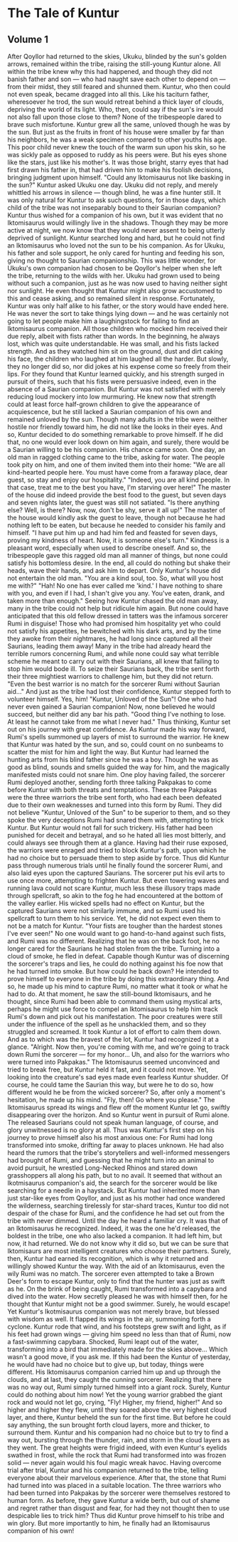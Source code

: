 # The Tale of Kuntur

## Volume 1

After Qoyllor had returned to the skies, Ukuku, blinded by the sun's golden
arrows, remained within the tribe, raising the still-young Kuntur alone. All
within the tribe knew why this had happened, and though they did not banish
father and son — who had naught save each other to depend on — from their midst,
they still feared and shunned them. Kuntur, who then could not even speak,
became dragged into all this. Like his taciturn father, wheresoever he trod, the
sun would retreat behind a thick layer of clouds, depriving the world of its
light. Who, then, could say if the sun's ire would not also fall upon those
close to them? None of the tribespeople dared to brave such misfortune. Kuntur
grew all the same, unloved though he was by the sun. But just as the fruits in
front of his house were smaller by far than his neighbors, he was a weak
specimen compared to other youths his age. This poor child never knew the touch
of the warm sun upon his skin, so he was sickly pale as opposed to ruddy as his
peers were. But his eyes shone like the stars, just like his mother's. It was
those bright, starry eyes that had first drawn his father in, that had driven
him to make his foolish decisions, bringing judgment upon himself. "Could any
Iktomisaurus not like basking in the sun?" Kuntur asked Ukuku one day. Ukuku did
not reply, and merely whittled his arrows in silence — though blind, he was a
fine hunter still. It was only natural for Kuntur to ask such questions, for in
those days, which child of the tribe was not inseparably bound to their Saurian
companion? Kuntur thus wished for a companion of his own, but it was evident
that no Iktomisaurus would willingly live in the shadows. Though they may be
more active at night, we now know that they would never assent to being utterly
deprived of sunlight. Kuntur searched long and hard, but he could not find an
Iktomisaurus who loved not the sun to be his companion. As for Ukuku, his father
and sole support, he only cared for hunting and feeding his son, giving no
thought to Saurian companionship. This was little wonder, for Ukuku's own
companion had chosen to be Qoyllor's helper when she left the tribe, returning
to the wilds with her. Ukuku had grown used to being without such a companion,
just as he was now used to having neither sight nor sunlight. He even thought
that Kuntur might also grow accustomed to this and cease asking, and so remained
silent in response. Fortunately, Kuntur was only half alike to his father, or
the story would have ended here. He was never the sort to take things lying down
— and he was certainly not going to let people make him a laughingstock for
failing to find an Iktomisaurus companion. All those children who mocked him
received their due reply, albeit with fists rather than words. In the beginning,
he always lost, which was quite understandable. He was small, and his fists
lacked strength. And as they watched him sit on the ground, dust and dirt caking
his face, the children who laughed at him laughed all the harder. But slowly,
they no longer did so, nor did jokes at his expense come so freely from their
lips. For they found that Kuntur learned quickly, and his strength surged in
pursuit of theirs, such that his fists were persuasive indeed, even in the
absence of a Saurian companion. But Kuntur was not satisfied with merely
reducing loud mockery into low murmuring. He knew now that strength could at
least force half-grown children to give the appearance of acquiescence, but he
still lacked a Saurian companion of his own and remained unloved by the sun.
Though many adults in the tribe were neither hostile nor friendly toward him, he
did not like the looks in their eyes. And so, Kuntur decided to do something
remarkable to prove himself. If he did that, no one would ever look down on him
again, and surely, there would be a Saurian willing to be his companion. His
chance came soon. One day, an old man in ragged clothing came to the tribe,
asking for water. The people took pity on him, and one of them invited them into
their home: "We are all kind-hearted people here. You must have come from a
faraway place, dear guest, so stay and enjoy our hospitality." "Indeed, you are
all kind people. In that case, treat me to the best you have, I'm starving over
here!" The master of the house did indeed provide the best food to the guest,
but seven days and seven nights later, the guest was still not satiated. "Is
there anything else? Well, is there? Now, now, don't be shy, serve it all up!"
The master of the house would kindly ask the guest to leave, though not because
he had nothing left to be eaten, but because he needed to consider his family
and himself. "I have put him up and had him fed and feasted for seven days,
proving my kindness of heart. Now, it is someone else's turn." Kindness is a
pleasant word, especially when used to describe oneself. And so, the
tribespeople gave this ragged old man all manner of things, but none could
satisfy his bottomless desire. In the end, all could do nothing but shake their
heads, wave their hands, and ask him to depart. Only Kuntur's house did not
entertain the old man. "You are a kind soul, too. So, what will you host me
with?" "Hah! No one has ever called me 'kind.' I have nothing to share with you,
and even if I had, I shan't give you any. You've eaten, drank, and taken more
than enough." Seeing how Kuntur chased the old man away, many in the tribe could
not help but ridicule him again. But none could have anticipated that this old
fellow dressed in tatters was the infamous sorcerer Rumi in disguise! Those who
had promised him hospitality yet who could not satisfy his appetites, he
bewitched with his dark arts, and by the time they awoke from their nightmares,
he had long since captured all their Saurians, leading them away! Many in the
tribe had already heard the terrible rumors concerning Rumi, and while none
could say what terrible scheme he meant to carry out with their Saurians, all
knew that failing to stop him would bode ill. To seize their Saurians back, the
tribe sent forth their three mightiest warriors to challenge him, but they did
not return. "Even the best warrior is no match for the sorcerer Rumi without
Saurian aid..." And just as the tribe had lost their confidence, Kuntur stepped
forth to volunteer himself. Yes, him! "Kuntur, Unloved of the Sun"! One who had
never even gained a Saurian companion! Now, none believed he would succeed, but
neither did any bar his path. "Good thing I've nothing to lose. At least he
cannot take from me what l never had." Thus thinking, Kuntur set out on his
journey with great confidence. As Kuntur made his way forward, Rumi's spells
summoned up layers of mist to surround the warrior. He knew that Kuntur was
hated by the sun, and so, could count on no sunbeams to scatter the mist for him
and light the way. But Kuntur had learned the hunting arts from his blind father
since he was a boy. Though he was as good as blind, sounds and smells guided the
way for him, and the magically manifested mists could not snare him. One ploy
having failed, the sorcerer Rumi deployed another, sending forth three talking
Pakpakas to come before Kuntur with both threats and temptations. These three
Pakpakas were the three warriors the tribe sent forth, who had each been
defeated due to their own weaknesses and turned into this form by Rumi. They did
not believe "Kuntur, Unloved of the Sun" to be superior to them, and so they
spoke the very deceptions Rumi had snared them with, attempting to trick Kuntur.
But Kuntur would not fall for such trickery. His father had been punished for
deceit and betrayal, and so he hated all lies most bitterly, and could always
see through them at a glance. Having had their ruse exposed, the warriors were
enraged and tried to block Kuntur's path, upon which he had no choice but to
persuade them to step aside by force. Thus did Kuntur pass through numerous
trials until he finally found the sorcerer Rumi, and also laid eyes upon the
captured Saurians. The sorcerer put his evil arts to use once more, attempting
to frighten Kuntur. But even towering waves and running lava could not scare
Kuntur, much less these illusory traps made through spellcraft, so akin to the
fog he had encountered at the bottom of the valley earlier. His wicked spells
had no effect on Kuntur, but the captured Saurians were not similarly immune,
and so Rumi used his spellcraft to turn them to his service. Yet, he did not
expect even them to not be a match for Kuntur. "Your fists are tougher than the
hardest stones I've ever seen!" No one would want to go hand-to-hand against
such fists, and Rumi was no different. Realizing that he was on the back foot,
he no longer cared for the Saurians he had stolen from the tribe. Turning into a
cloud of smoke, he fled in defeat. Capable though Kuntur was of discerning the
sorcerer's traps and lies, he could do nothing against his foe now that he had
turned into smoke. But how could he back down? He intended to prove himself to
everyone in the tribe by doing this extraordinary thing. And so, he made up his
mind to capture Rumi, no matter what it took or what he had to do. At that
moment, he saw the still-bound Iktomisaurs, and he thought, since Rumi had been
able to command them using mystical arts, perhaps he might use force to compel
an Iktomisaurus to help him track Rumi's down and pick out his manifestation.
The poor creatures were still under the influence of the spell as he unshackled
them, and so they struggled and screamed. It took Kuntur a lot of effort to calm
them down. And as to which was the bravest of the lot, Kuntur had recognized it
at a glance. "Alright. Now then, you're coming with me, and we're going to track
down Rumi the sorcerer — for my honor... Uh, and also for the warriors who were
turned into Pakpakas." The Iktomisaurus seemed unconvinced and tried to break
free, but Kuntur held it fast, and it could not move. Yet, looking into the
creature's sad eyes made even fearless Kuntur shudder. Of course, he could tame
the Saurian this way, but were he to do so, how different would he be from the
wicked sorcerer? So, after only a moment's hesitation, he made up his mind.
"Fly, then! Go where you please." The Iktomisaurus spread its wings and flew off
the moment Kuntur let go, swiftly disappearing over the horizon. And so Kuntur
went in pursuit of Rumi alone. The released Saurians could not speak human
language, of course, and glory unwitnessed is no glory at all. Thus was Kuntur's
first step on his journey to prove himself also his most anxious one: For Rumi
had long transformed into smoke, drifting far away to places unknown. He had
also heard the rumors that the tribe's storytellers and well-informed messengers
had brought of Rumi, and guessing that he might turn into an animal to avoid
pursuit, he wrestled Long-Necked Rhinos and stared down grasshoppers all along
his path, but to no avail. It seemed that without an Ikotmisaurus companion's
aid, the search for the sorcerer would be like searching for a needle in a
haystack. But Kuntur had inherited more than just star-like eyes from Qoyllor,
and just as his mother had once wandered the wilderness, searching tirelessly
for star-shard traces, Kuntur too did not despair of the chase for Rumi, and the
confidence he had set out from the tribe with never dimmed. Until the day he
heard a familiar cry. It was that of an Iktomisaurus he recognized. Indeed, it
was the one he'd released, the boldest in the tribe, one who also lacked a
companion. It had left him, but now, it had returned. We do not know why it did
so, but we can be sure that Iktomisaurs are most intelligent creatures who
choose their partners. Surely, then, Kuntur had earned its recognition, which is
why it returned and willingly showed Kuntur the way. With the aid of an
Iktomisaurus, even the wily Rumi was no match. The sorcerer even attempted to
take a Brown Deer's form to escape Kuntur, only to find that the hunter was just
as swift as he. On the brink of being caught, Rumi transformed into a capybara
and dived into the water. How secretly pleased he was with himself then, for he
thought that Kuntur might not be a good swimmer. Surely, he would escape! Yet
Kuntur's Ikotmisaurus companion was not merely brave, but blessed with wisdom as
well. It flapped its wings in the air, summoning forth a cyclone. Kuntur rode
that wind, and his footsteps grew swift and light, as if his feet had grown
wings — giving him speed no less than that of Rumi, now a fast-swimming
capybara. Shocked, Rumi leapt out of the water, transforming into a bird that
immediately made for the skies above... Which wasn't a good move, if you ask me.
If this had been the Kuntur of yesterday, he would have had no choice but to
give up, but today, things were different. His Iktomisaurus companion carried
him up and up through the clouds, and at last, they caught the cunning sorcerer.
Realizing that there was no way out, Rumi simply turned himself into a giant
rock. Surely, Kuntur could do nothing about him now! Yet the young warrior
grabbed the giant rock and would not let go, crying, "Fly! Higher, my friend,
higher!" And so higher and higher they flew, until they soared above the very
highest cloud layer, and there, Kuntur beheld the sun for the first time. But
before he could say anything, the sun brought forth cloud layers, more and
thicker, to surround them. Kuntur and his companion had no choice but to try to
find a way out, bursting through the thunder, rain, and storm in the cloud
layers as they went. The great heights were frigid indeed, with even Kuntur's
eyelids swathed in frost, while the rock that Rumi had transformed into was
frozen solid — never again would his foul magic wreak havoc. Having overcome
trial after trial, Kuntur and his companion returned to the tribe, telling
everyone about their marvelous experience. After that, the stone that Rumi had
turned into was placed in a suitable location. The three warriors who had been
turned into Pakpakas by the sorcerer were themselves restored to human form. As
before, they gave Kuntur a wide berth, but out of shame and regret rather than
disgust and fear, for had they not thought then to use despicable lies to trick
him? Thus did Kuntur prove himself to his tribe and win glory. But more
importantly to him, he finally had an Iktomisaurus companion of his own!
